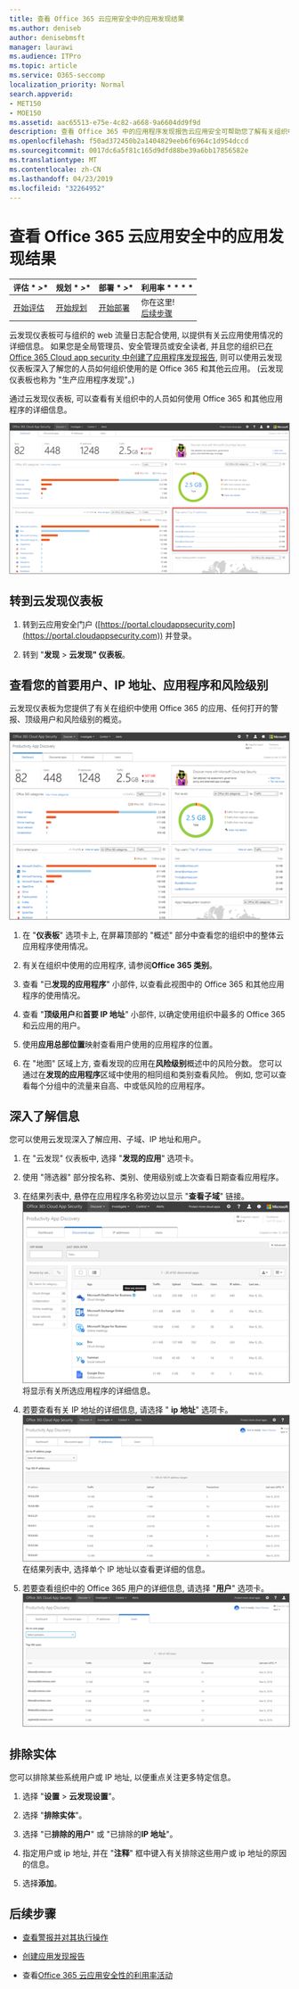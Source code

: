 ```yaml
---
title: 查看 Office 365 云应用安全中的应用发现结果
ms.author: deniseb
author: denisebmsft
manager: laurawi
ms.audience: ITPro
ms.topic: article
ms.service: O365-seccomp
localization_priority: Normal
search.appverid:
- MET150
- MOE150
ms.assetid: aac65513-e75e-4c82-a668-9a6604dd9f9d
description: 查看 Office 365 中的应用程序发现报告云应用安全可帮助您了解有关组织中的人员如何使用云应用的详细信息。 在使用防火墙和代理中的日志文件创建应用程序发现报告之后, 请在应用发现仪表板中查看结果。
ms.openlocfilehash: f50ad372450b2a1404829eeb6f6964c1d954dccd
ms.sourcegitcommit: 0017dc6a5f81c165d9dfd88be39a6bb17856582e
ms.translationtype: MT
ms.contentlocale: zh-CN
ms.lasthandoff: 04/23/2019
ms.locfileid: "32264952"
---
```

# <a name="review-app-discovery-findings-in-office-365-cloud-app-security"></a>查看 Office 365 云应用安全中的应用发现结果
  
|评估 * *\>**|规划 * *\>**|部署 * *\>**|利用率 * * * *|
|:-----|:-----|:-----|:-----|
|[开始评估](office-365-cas-overview.md) <br/> |[开始规划](get-ready-for-office-365-cas.md) <br/> |[开始部署](turn-on-office-365-cas.md) <br/> |你在这里!  <br/> [后续步骤](#next-steps) <br/> |
   
云发现仪表板可与组织的 web 流量日志配合使用, 以提供有关云应用使用情况的详细信息。 如果您是全局管理员、安全管理员或安全读者, 并且您的组织已[在 Office 365 Cloud app security 中创建了应用程序发现报告](create-app-discovery-reports-in-ocas.md), 则可以使用云发现仪表板深入了解您的人员如何组织使用的是 Office 365 和其他云应用。 (云发现仪表板也称为 "生产应用程序发现"。)
  
 通过云发现仪表板, 可以查看有关组织中的人员如何使用 Office 365 和其他应用程序的详细信息。 
  
![云发现仪表板已更新](media/12712681-c0b3-4cb3-b7fd-2cf2ad4e825f.png)
     
## <a name="go-to-the-cloud-discovery-dashboard"></a>转到云发现仪表板

1. 转到云应用安全门户 ([https://portal.cloudappsecurity.com](https://portal.cloudappsecurity.com)) 并登录。
    
2. 转到 "**发现** \> **云发现" 仪表板**。
    
## <a name="see-your-top-users-ip-addresses-apps-and-risk-levels"></a>查看您的首要用户、IP 地址、应用程序和风险级别

云发现仪表板为您提供了有关在组织中使用 Office 365 的应用、任何打开的警报、顶级用户和风险级别的概览。
  
![云 Discovery dashboaard](media/06696946-fbdf-4781-b5b8-2ac074fcb2a1.png)
  
1. 在 "**仪表板**" 选项卡上, 在屏幕顶部的 "概述" 部分中查看您的组织中的整体云应用程序使用情况。 
    
2. 有关在组织中使用的应用程序, 请参阅**Office 365 类别**。 
    
3. 查看 "已**发现的应用程序**" 小部件, 以查看此视图中的 Office 365 和其他应用程序的使用情况。 
    
4. 查看 "**顶级用户**和**首要 IP 地址**" 小部件, 以确定使用组织中最多的 Office 365 和云应用的用户。 
    
5. 使用**应用总部位置**映射查看用户使用的应用程序的位置。 
    
6. 在 "地图" 区域上方, 查看发现的应用在**风险级别**概述中的风险分数。 您可以通过在**发现的应用程序**区域中使用的相同组和类别查看风险。 例如, 您可以查看每个分组中的流量来自高、中或低风险的应用程序。 
    
## <a name="dive-deeper-into-the-information"></a>深入了解信息

您可以使用云发现深入了解应用、子域、IP 地址和用户。
  
1. 在 "云发现" 仪表板中, 选择 "**发现的应用**" 选项卡。 
    
2. 使用 "筛选器" 部分按名称、类别、使用级别或上次查看日期查看应用程序。
    
3. 在结果列表中, 悬停在应用程序名称旁边以显示 "**查看子域**" 链接。<br/> ![悬停在某个应用旁边, 以显示用于查看子域详细信息的链接](media/4a212215-8a2c-46fd-9ef9-89e4064658a6.png)<br/>将显示有关所选应用程序的详细信息。
    
4. 若要查看有关 IP 地址的详细信息, 请选择 " **ip 地址**" 选项卡。<br/>![云发现显示有关 IP 地址的详细信息](media/0c742bf6-da9e-4d22-8656-a27a5007d5d5.png)<br/>在结果列表中, 选择单个 IP 地址以查看更详细的信息。
    
5. 若要查看组织中的 Office 365 用户的详细信息, 请选择 "**用户**" 选项卡。<br/>![云发现-用户信息](media/2d9c2d85-01e6-4057-8020-d9a68f26bbac.png)
  
## <a name="exclude-entities"></a>排除实体

您可以排除某些系统用户或 IP 地址, 以便重点关注更多特定信息。
  
1. 选择 "**设置** \> **云发现设置**"。
    
2. 选择 "**排除实体**"。
    
3. 选择 "已**排除的用户**" 或 "已排除的**IP 地址**"。
    
4. 指定用户或 ip 地址, 并在 "**注释**" 框中键入有关排除这些用户或 ip 地址的原因的信息。 
    
5. 选择**添加**。
    
## <a name="next-steps"></a>后续步骤

- [查看警报并对其执行操作](review-office-365-cas-alerts.md)
    
- [创建应用发现报告](create-app-discovery-reports-in-ocas.md)
    
- 查看[Office 365 云应用安全性的利用率活动](utilization-activities-for-ocas.md)
    

